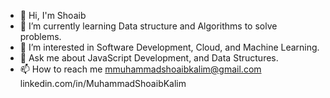 
- 👋 Hi, I'm  Shoaib 
- 🌱 I’m currently learning Data structure and Algorithms to solve problems.
- 👀 I’m interested in Software Development, Cloud, and Machine Learning.
- 💬 Ask me about JavaScript Development, and Data Structures.
- 📫 How to reach me mmuhammadshoaibkalim@gmail.com linkedin.com/in/MuhammadShoaibKalim
  
